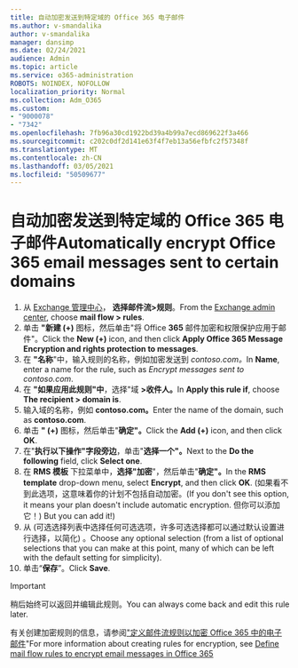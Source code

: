 ```yaml
---
title: 自动加密发送到特定域的 Office 365 电子邮件
ms.author: v-smandalika
author: v-smandalika
manager: dansimp
ms.date: 02/24/2021
audience: Admin
ms.topic: article
ms.service: o365-administration
ROBOTS: NOINDEX, NOFOLLOW
localization_priority: Normal
ms.collection: Adm_O365
ms.custom:
- "9000078"
- "7342"
ms.openlocfilehash: 7fb96a30cd1922bd39a4b99a7ecd869622f3a466
ms.sourcegitcommit: c202c0df2d141e63f4f7eb13a56efbfc2f57348f
ms.translationtype: MT
ms.contentlocale: zh-CN
ms.lasthandoff: 03/05/2021
ms.locfileid: "50509677"
---
```

# <a name="automatically-encrypt-office-365-email-messages-sent-to-certain-domains"></a><span data-ttu-id="8de1e-102">自动加密发送到特定域的 Office 365 电子邮件</span><span class="sxs-lookup"><span data-stu-id="8de1e-102">Automatically encrypt Office 365 email messages sent to certain domains</span></span>

1. <span data-ttu-id="8de1e-103">从 [Exchange 管理中心](https://outlook.office365.com/ecp/)， **选择邮件流>规则**。</span><span class="sxs-lookup"><span data-stu-id="8de1e-103">From the [Exchange admin center](https://outlook.office365.com/ecp/), choose **mail flow > rules**.</span></span> 
2. <span data-ttu-id="8de1e-104">单击 **"新建 (+)** 图标，然后单击"将 Office **365** 邮件加密和权限保护应用于邮件"。</span><span class="sxs-lookup"><span data-stu-id="8de1e-104">Click the **New (+)** icon, and then click **Apply Office 365 Message Encryption and rights protection to messages**.</span></span>
3. <span data-ttu-id="8de1e-105">在 **"名称**"中，输入规则的名称，例如加密发送到 *contoso.com。*</span><span class="sxs-lookup"><span data-stu-id="8de1e-105">In **Name**, enter a name for the rule, such as *Encrypt messages sent to contoso.com*.</span></span>
4. <span data-ttu-id="8de1e-106">在 **"如果应用此规则"中**，选择"域 **>收件人。**</span><span class="sxs-lookup"><span data-stu-id="8de1e-106">In **Apply this rule if**, choose **The recipient > domain is**.</span></span> 
5. <span data-ttu-id="8de1e-107">输入域的名称，例如 **contoso.com。**</span><span class="sxs-lookup"><span data-stu-id="8de1e-107">Enter the name of the domain, such as **contoso.com**.</span></span>
6. <span data-ttu-id="8de1e-108">单击 **" (+)** 图标，然后单击"**确定"。**</span><span class="sxs-lookup"><span data-stu-id="8de1e-108">Click the **Add (+)** icon, and then click **OK**.</span></span>
7. <span data-ttu-id="8de1e-109">在"**执行以下操作"字段旁边**，单击"**选择一个"。**</span><span class="sxs-lookup"><span data-stu-id="8de1e-109">Next to the **Do the following** field, click **Select one**.</span></span> 
8. <span data-ttu-id="8de1e-110">在 **RMS 模板** 下拉菜单中，**选择"加密**"，然后单击"**确定"。**</span><span class="sxs-lookup"><span data-stu-id="8de1e-110">In the **RMS template** drop-down menu, select **Encrypt**, and then click **OK**.</span></span> <span data-ttu-id="8de1e-111"> (如果看不到此选项，这意味着你的计划不包括自动加密。</span><span class="sxs-lookup"><span data-stu-id="8de1e-111">(If you don't see this option, it means your plan doesn't include automatic encryption.</span></span> <span data-ttu-id="8de1e-112">但你可以添加它！) </span><span class="sxs-lookup"><span data-stu-id="8de1e-112">But you can add it!)</span></span>
9. <span data-ttu-id="8de1e-113">从 (可选选择列表中选择任何可选选项，许多可选选择都可以通过默认设置进行选择，以简化) 。</span><span class="sxs-lookup"><span data-stu-id="8de1e-113">Choose any optional selection (from a list of optional selections that you can make at this point, many of which can be left with the default setting for simplicity).</span></span>
10. <span data-ttu-id="8de1e-114">单击“**保存**”。</span><span class="sxs-lookup"><span data-stu-id="8de1e-114">Click **Save**.</span></span>

> [!IMPORTANT]
> <span data-ttu-id="8de1e-115">稍后始终可以返回并编辑此规则。</span><span class="sxs-lookup"><span data-stu-id="8de1e-115">You can always come back and edit this rule later.</span></span>

<span data-ttu-id="8de1e-116">有关创建加密规则的信息，请参阅["定义邮件流规则以加密 Office 365 中的电子邮件](https://docs.microsoft.com/microsoft-365/compliance/define-mail-flow-rules-to-encrypt-email)"</span><span class="sxs-lookup"><span data-stu-id="8de1e-116">For more information about creating rules for encryption, see [Define mail flow rules to encrypt email messages in Office 365](https://docs.microsoft.com/microsoft-365/compliance/define-mail-flow-rules-to-encrypt-email)</span></span>